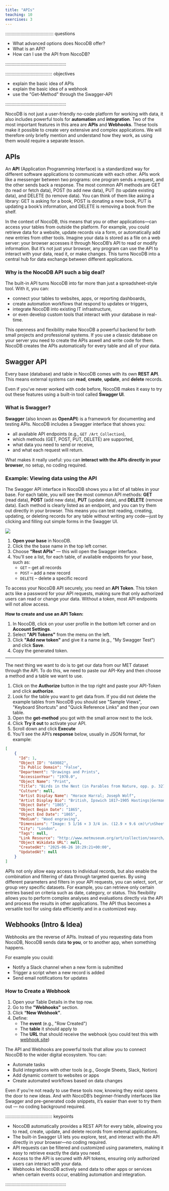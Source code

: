 ```yaml
---
title: "APIs"
teaching: 10
exercises: 3
---
```


:::::::::::::::::::::::::::::::::::::: questions

- What advanced options does NocoDB offer?
- What is an API?
- How can I use the API from NocoDB?

::::::::::::::::::::::::::::::::::::::::::::::::

::::::::::::::::::::::::::::::::::::: objectives

- explain the basic idea of APIs
- explain the basic idea of a webhook
- use the "Get-Method" through the Swagger-API

::::::::::::::::::::::::::::::::::::::::::::::::


NocoDB is not just a user-friendly no-code platform for working with data, it also includes powerful tools for **automation** and **integration**. Two of the most important features in this area are **APIs** and **Webhooks**. These tools make it possible to create very extensive and complex applications. We will therefore only briefly mention and understand how they work, as using them would require a separate lesson.


## APIs


An **API** (Application Programming Interface) is a standardized way for different software applications to communicate with each other. APIs work like a messenger between two programs: one program sends a request, and the other sends back a response. The most common API methods are GET (to read or fetch data), POST (to add new data), PUT (to update existing data), and DELETE (to remove data). You can think of them like asking a library: GET is asking for a book, POST is donating a new book, PUT is updating a book’s information, and DELETE is removing a book from the shelf.

In the context of NocoDB, this means that you or other applications—can access your tables from outside the platform. For example, you could retrieve data for a website, update records via a form, or automatically add new entries from other tools. Imagine your data is stored as a file on a web server: your browser accesses it through NocoDB’s API to read or modify information. But it’s not just your browser, any program can use the API to interact with your data, read it, or make changes. This turns NocoDB into a central hub for data exchange between different applications.



### Why is the NocoDB API such a big deal?

The built-in API turns NocoDB into far more than just a spreadsheet-style tool. With it, you can:

- connect your tables to websites, apps, or reporting dashboards,  
- create automation workflows that respond to updates or triggers,  
- integrate NocoDB into existing IT infrastructure,  
- or even develop custom tools that interact with your database in real-time.

This openness and flexibility make NocoDB a powerful backend for both small projects and professional systems. If you use a classic database on your server you need to create the APIs aswell and write code for them. NocoDB creates the APIs automatically for every table and all of your data.



## Swagger API

Every base (database) and table in NocoDB comes with its own **REST API**. This means external systems can **read**, **create**, **update**, and **delete** records.

Even if you’ve never worked with code before, NocoDB makes it easy to try out these features using a built-in tool called **Swagger UI**.



### What is Swagger?

**Swagger** (also known as **OpenAPI**) is a framework for documenting and testing APIs. NocoDB includes a Swagger interface that shows you:

- all available API endpoints (e.g., `GET /Art_Collection`),  
- which methods (GET, POST, PUT, DELETE) are supported,  
- what data you need to send or receive,  
- and what each request will return.

What makes it really useful: you can **interact with the APIs directly in your browser**, no setup, no coding required.


### Example: Viewing data using the API

The Swagger API interface in NocoDB shows you a list of all tables in your base. For each table, you will see the most common API methods: **GET** (read data), **POST** (add new data), **PUT** (update data), and **DELETE** (remove data). Each method is clearly listed as an endpoint, and you can try them out directly in your browser. This means you can test reading, creating, updating, or deleting records for any table without writing any code—just by clicking and filling out simple forms in the Swagger UI.

![](fig/nocodb_layout_api.png)



1. **Open your base** in NocoDB.  
2. Click the the base name in the top left corner.  
3. Choose **“Rest APIs”** — this will open the Swagger interface.  
4. You'll see a list, for each table, of available endpoints for your base, such as:  
   - `GET` – get all records  
   - `POST` – add a new record  
   - `DELETE` – delete a specific record

To access your NocoDB API securely, you need an **API Token**. This token acts like a password for your API requests, making sure that only authorized users can read or change your data. Without a token, most API endpoints will not allow access.

**How to create and use an API Token:**

1. In NocoDB, click on your user profile in the bottom left corner and on **Account Settings**.
2. Select **"API Tokens"** from the menu on the left.
3. Click **"Add new token"** and give it a name (e.g., "My Swagger Test") and click **Save**.
4. Copy the generated token.


--- 

The next thing we want to do is to get our data from our MET dataset through the API. To do this, we need to paste our API-Key and then choose a method and a table we want to use.

1. Click on the **Authorize** button in the top right and paste your API-Token and click **authorize**. 
2. Look for the table you want to get data from. If you did not delete the example tables from NocoDB you should see "Sample Views", "Keyboard Shortcuts" and "Quick Reference Links" and then your own table. 
3. Open the **get-method** you got with the small arrow next to the lock.
4. Click **Try it out** to activate your API.
5. Scroll down and click **Execute**
6. You’ll see the API’s **response** below, usually in JSON format, for example:

```json
[
    {
      "Id": 1,
      "Object ID": "649082",
      "Is Public Domain": "False",
      "Department": "Drawings and Prints",
      "AccessionYear": "1970.0",
      "Object Name": "Print",
      "Title": "Birds in the Nest (in Parables from Nature, opp. p. 327)",
      "Culture": null,
      "Artist Display Name": "Horace Harral; Joseph Wolf",
      "Artist Display Bio": "British, Ipswich 1817–1905 Hastings|German, Moers 1820–1899 London",
      "Object Date": "1865",
      "Object Begin Date": "1865",
      "Object End Date": "1865",
      "Medium": "Wood engraving",
      "Dimensions": "Image: 5 1/16 × 3 3/4 in. (12.9 × 9.6 cm)\r\nSheet: 8 7/16 × 5 1/2 in. (21.5 × 14 cm)",
      "City": "London",
      "Tags": null,
      "Link Resource": "http://www.metmuseum.org/art/collection/search/649082",
      "Object Wikidata URL": null,
      "CreatedAt": "2025-06-26 10:29:21+00:00",
      "UpdatedAt": null
    }
]
```

APIs not only allow easy access to individual records, but also enable the combination and filtering of data through targeted queries. By using different parameters and filters in your API requests, you can select, sort, or group very specific datasets. For example, you can retrieve only certain entries based on criteria such as date, category, or status. This flexibility allows you to perform complex analyses and evaluations directly via the API and process the results in other applications. The API thus becomes a versatile tool for using data efficiently and in a customized way.




## Webhooks (Intro & Idea)

Webhooks are the reverse of APIs. Instead of you requesting data from NocoDB, NocoDB sends data **to you**, or to another app, when something happens.

For example you could:

- Notify a Slack channel when a new form is submitted
- Trigger a script when a new record is added
- Send email notifications for updates



### How to Create a Webhook

1. Open your Table Details in the top row.
2. Go to the **"Webhooks"** section.
3. Click **“New Webhook”**.
4. Define:
   - The **event** (e.g., "Row Created")
   - The **table** it should apply to
   - The **URL** that should receive the webhook (you could test this with [webhook.site](https://webhook.site))




The API and Webhooks are powerful tools that allow you to connect NocoDB to the wider digital ecosystem. You can:

- Automate tasks
- Build integrations with other tools (e.g., Google Sheets, Slack, Notion)
- Add dynamic content to websites or apps
- Create automated workflows based on data changes

Even if you’re not ready to use these tools now, knowing they exist opens the door to new ideas. And with NocoDB’s beginner-friendly interfaces like Swagger and pre-generated code snippets, it’s easier than ever to try them out — no coding background required.


::::::::::::::::::::::::::::::::::::: keypoints

- NocoDB automatically provides a REST API for every table, allowing you to read, create, update, and delete records from external applications.
- The built-in Swagger UI lets you explore, test, and interact with the API directly in your browser—no coding required.
- API requests can be filtered and customized using parameters, making it easy to retrieve exactly the data you need.
- Access to the API is secured with API tokens, ensuring only authorized users can interact with your data.
- Webhooks let NocoDB actively send data to other apps or services when certain events occur, enabling automation and integration.

::::::::::::::::::::::::::::::::::::::::::::::::
